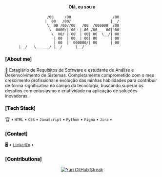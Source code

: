 <div align="center">
<h4>Olá, eu sou o </h4>
 
```
 /00     /00                   /00
|  00   /00/                  |__/
 \  00 /00//00   /00  /000000  /00
  \  0000/| 00  | 00 /00__  00| 00
   \  00/ | 00  | 00| 00  \__/| 00
    | 00  | 00  | 00| 00      | 00
    | 00  |  000000/| 00      | 00
    |__/   \______/ |__/      |__/                                
```
</div>

### [𝐀𝐛𝐨𝐮𝐭 𝐦𝐞]

🚀 Estagiário de Requisitos de Software e estudante de Análise e Desenvolvimento de Sistemas. Completamente comprometido com o meu crescimento profissional e evolução das minhas habilidades para contribuir de forma significativa no campo da tecnologia, buscando superar os desafios com entusiasmo e criatividade na aplicação de soluções inovadoras.

### [𝐓𝐞𝐜𝐡 𝐒𝐭𝐚𝐜𝐤]

🏆 • `HTML` • `CSS` • `JavaScript` • `Python` • `Figma` • `Jira` • 

### [𝐂𝐨𝐧𝐭𝐚𝐜𝐭]

🖥️ • [`LinkedIn`](https://www.linkedin.com/in/yurialvs/) •

### [𝐂𝐨𝐧𝐭𝐫𝐢𝐛𝐮𝐭𝐢𝐨𝐧𝐬]

<div align="center">

[![Yuri GitHub Streak](https://streak-stats.demolab.com?user=yurialvs&theme=transparent&locale=pt_BR&card_width=500)](https://git.io/streak-stats)
</div>
